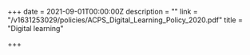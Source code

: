 +++
date = 2021-09-01T00:00:00Z
description = ""
link = "/v1631253029/policies/ACPS_Digital_Learning_Policy_2020.pdf"
title = "Digital learning"

+++

